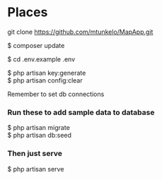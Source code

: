 # Places

git clone https://github.com/mtunkelo/MapApp.git

$ composer update

$ cd .env.example .env

$ php artisan key:generate  
$ php artisan config:clear

Remember to set db connections

### Run these to add sample data to database
$ php artisan migrate  
$ php artisan db:seed

### Then just serve
$ php artisan serve
